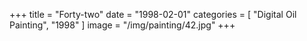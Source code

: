 +++
title = "Forty-two"
date = "1998-02-01"
categories = [ "Digital Oil Painting", "1998" ]
image = "/img/painting/42.jpg"
+++

